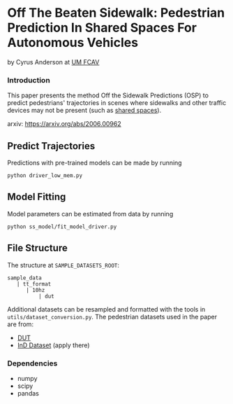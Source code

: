 # Off The Beaten Sidewalk: Pedestrian Prediction In Shared Spaces For Autonomous Vehicles
by Cyrus Anderson at [UM FCAV](https://fcav.engin.umich.edu/)

### Introduction
This paper presents the method Off the Sidewalk Predictions (OSP) to predict pedestrians'
trajectories in scenes where sidewalks and other traffic devices may not be
present (such as [shared spaces](https://en.wikipedia.org/wiki/Shared_space)).

arxiv: https://arxiv.org/abs/2006.00962

## Predict Trajectories

Predictions with pre-trained models can be made by running
```
python driver_low_mem.py
```

## Model Fitting
Model parameters can be estimated from data by running
```
python ss_model/fit_model_driver.py
```

## File Structure

The structure at `SAMPLE_DATASETS_ROOT`:
```
sample_data
   | tt_format
      | 10hz
          | dut
```
Additional datasets can be resampled and formatted with the tools in `utils/dataset_conversion.py`.
The pedestrian datasets used in the paper are from:
- [DUT](https://github.com/dongfang-steven-yang/vci-dataset-dut)
- [InD Dataset](https://www.ind-dataset.com) (apply there)


### Dependencies

- numpy
- scipy
- pandas
